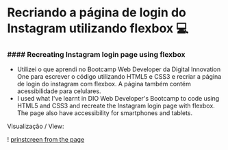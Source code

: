 #   Recriando a página de login do Instagram utilizando flexbox :computer:

### #### Recreating Instagram login page using flexbox

* Utilizei o que aprendi no Bootcamp Web Developer da Digital Innovation One para escrever o código utilizando HTML5 e CSS3 e recriar a página de login do instagram com flexbox. A página também contém acessibilidade para celulares.
* I used what I've learnt in DIO Web Developer's Bootcamp to code using HTML5 and CSS3 and recreate the Instagram login page with flexbox. The page also have accessibility for smartphones and tablets.

Visualização / View:

! [prinstcreen from the page](https://64.media.tumblr.com/cdf9a8a4ca7bc25aa96782363b29d450/f13c0822fdef4655-99/s540x810/7f16902a86cddd1a7b691cc1e34d969feb143a7a.png)










